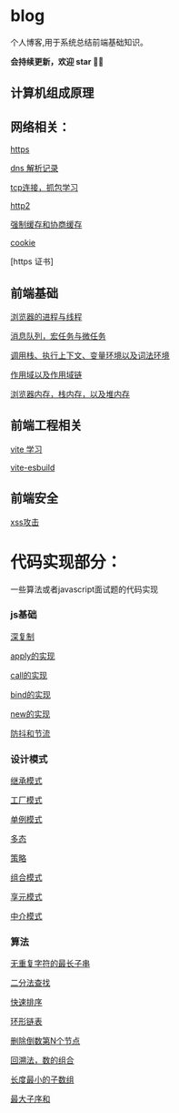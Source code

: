 # blog
个人博客,用于系统总结前端基础知识。

**会持续更新，欢迎 star 👏🏻**

## 计算机组成原理

## 网络相关：

[https](https://github.com/strongcode9527/blog/issues/1)

[dns 解析记录](https://www.jianshu.com/p/13f356d6a676)

[tcp连接，抓包学习](https://github.com/strongcode9527/blog/issues/5)

[http2](https://github.com/strongcode9527/blog/issues/6)

[强制缓存和协商缓存](https://www.jianshu.com/p/65f4bb99e68f)

[cookie](https://github.com/strongcode9527/blog/issues/13)

[https 证书]

## 前端基础

[浏览器的进程与线程](http://www.dailichun.com/2018/01/21/js_singlethread_eventloop.html)

[消息队列，宏任务与微任务](https://github.com/strongcode9527/blog/issues/9)

[调用栈、执行上下文、变量环境以及词法环境](https://github.com/strongcode9527/blog/issues/10)

[作用域以及作用域链](https://github.com/strongcode9527/blog/issues/11)

[浏览器内存，栈内存，以及堆内存](https://github.com/strongcode9527/blog/issues/12)


## 前端工程相关

[vite 学习](https://github.com/strongcode9527/blog/issues/8)

[vite-esbuild](https://github.com/strongcode9527/blog/issues/14)

## 前端安全

[xss攻击](https://github.com/strongcode9527/blog/issues/7)

# 代码实现部分：

一些算法或者javascript面试题的代码实现

### js基础

[深复制](https://github.com/strongcode9527/algorithm/blob/master/js/fundemental/deepClone.js)

[apply的实现](https://github.com/strongcode9527/algorithm/blob/master/js/fundemental/apply.js)

[call的实现](https://github.com/strongcode9527/algorithm/blob/master/js/fundemental/call.js)

[bind的实现](https://github.com/strongcode9527/algorithm/blob/master/js/fundemental/bind.js)

[new的实现](https://github.com/strongcode9527/algorithm/blob/master/js/fundemental/new.js)

[防抖和节流](https://github.com/strongcode9527/algorithm/blob/master/js/fundemental/debunceAndThrottle.md)


### 设计模式

[继承模式](https://github.com/strongcode9527/algorithm/blob/master/js/patterns/extends.js)

[工厂模式](https://github.com/strongcode9527/algorithm/blob/master/js/patterns/factory.js)

[单例模式](https://github.com/strongcode9527/algorithm/blob/master/js/patterns/singleton.js)

[多态](https://github.com/strongcode9527/algorithm/blob/master/js/patterns/polymorphic.md)

[策略](https://github.com/strongcode9527/algorithm/blob/master/js/patterns/strategy.md)

[组合模式](https://github.com/strongcode9527/algorithm/blob/master/js/patterns/mixin.md)

[享元模式](https://github.com/strongcode9527/algorithm/blob/master/js/patterns/flyweight.md)

[中介模式](https://github.com/strongcode9527/algorithm/blob/master/js/patterns/mediator.md)

### 算法

[无重复字符的最长子串](https://github.com/strongcode9527/algorithm/blob/master/js/algorithm/maxUniqueSubStr.md)

[二分法查找](https://github.com/strongcode9527/algorithm/blob/master/js/algorithm/binarySearch.md)

[快速排序](https://github.com/strongcode9527/algorithm/blob/master/js/algorithm/quickSort.js)

[环形链表](https://github.com/strongcode9527/algorithm/blob/master/js/algorithm/hasCycle.js)

[删除倒数第N个节点](https://github.com/strongcode9527/algorithm/blob/master/js/algorithm/removeNthFromEnd.js)

[回溯法，数的组合](https://github.com/strongcode9527/algorithm/blob/master/js/algorithm/combinationSum2.js)

[长度最小的子数组](https://github.com/strongcode9527/algorithm/blob/master/js/algorithm/minSubArray.md)

[最大子序和](https://github.com/strongcode9527/algorithm/blob/master/js/algorithm/maxSubArray.md)








